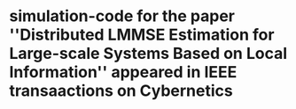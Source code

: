 # simulation-code for the paper ''Distributed  LMMSE Estimation for Large-scale Systems Based on Local Information'' appeared in IEEE transaactions on Cybernetics
